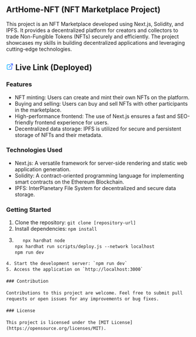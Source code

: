 ## ArtHome-NFT (NFT Marketplace Project)

This project is an NFT Marketplace developed using Next.js, Solidity, and IPFS. It provides a decentralized platform for creators and collectors to trade Non-Fungible Tokens (NFTs) securely and efficiently. The project showcases my skills in building decentralized applications and leveraging cutting-edge technologies.

## [<img src="external-link.svg" alt="image" style="width:20px;height:auto;">](https://arthome-nft-marketplace.netlify.app/) Live Link (Deployed)

### Features

- NFT minting: Users can create and mint their own NFTs on the platform.
- Buying and selling: Users can buy and sell NFTs with other participants in the marketplace.
- High-performance frontend: The use of Next.js ensures a fast and SEO-friendly frontend experience for users.
- Decentralized data storage: IPFS is utilized for secure and persistent storage of NFTs and their metadata.

### Technologies Used

- Next.js: A versatile framework for server-side rendering and static web application generation.
- Solidity: A contract-oriented programming language for implementing smart contracts on the Ethereum Blockchain.
- IPFS: InterPlanetary File System for decentralized and secure data storage.

### Getting Started

1. Clone the repository: `git clone [repository-url]`
2. Install dependencies: `npm install`
3. ```shell
      npx hardhat node
   npx hardhat run scripts/deploy.js --network localhost
   npm run dev
   ```

```
4. Start the development server: `npm run dev`
5. Access the application on `http://localhost:3000`

### Contribution

Contributions to this project are welcome. Feel free to submit pull requests or open issues for any improvements or bug fixes.

### License

This project is licensed under the [MIT License](https://opensource.org/licenses/MIT).

```
